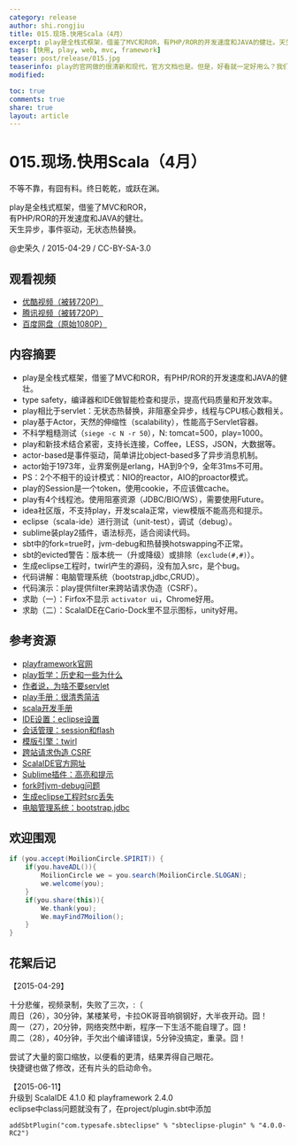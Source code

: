 ```yaml
---
category: release
author: shi.rongjiu
title: 015.现场.快用Scala（4月）
excerpt: play是全栈式框架，借鉴了MVC和ROR，有PHP/ROR的开发速度和JAVA的健壮。天生异步，事件驱动，无状态热替换。
tags: [快用, play, web, mvc, framework]
teaser: post/release/015.jpg
teaserinfo: play的官网做的很清新和现代，官方文档也是。但是，好看就一定好用么？我们一起来见证。
modified: 

toc: true
comments: true
share: true
layout: article
---
```


# 015.现场.快用Scala（4月）

不等不靠，有囧有料。终日乾乾，或跃在渊。  

play是全栈式框架，借鉴了MVC和ROR，  
有PHP/ROR的开发速度和JAVA的健壮。  
天生异步，事件驱动，无状态热替换。  

@史荣久 / 2015-04-29 / CC-BY-SA-3.0  

## 观看视频

  * [优酷视频（被转720P）](http://v.youku.com/v_show/id_XOTQ0MTc2MjIw.html)
  * [腾讯视频（被转720P）](http://v.qq.com/page/z/e/t/z0153tmqaet.html)
  * [百度网盘（原始1080P）](http://pan.baidu.com/share/link?shareid=3935315343&uk=1380913564&fid=16950578287256)


## 内容摘要

  * play是全栈式框架，借鉴了MVC和ROR，有PHP/ROR的开发速度和JAVA的健壮。
  * type safety，编译器和IDE做智能检查和提示，提高代码质量和开发效率。
  * play相比于servlet：无状态热替换，非阻塞全异步，线程与CPU核心数相关。
  * play基于Actor，天然的伸缩性（scalability），性能高于Servlet容器。
  * 不科学粗糙测试（`siege -c N -r 50`），N: tomcat=500，play=1000。
  * play和新技术结合紧密，支持长连接，Coffee，LESS，JSON，大数据等。
  * actor-based是事件驱动，简单讲比object-based多了异步消息机制。
  * actor始于1973年，业界案例是erlang，HA到9个9，全年31ms不可用。
  * PS：2个不相干的设计模式：NIO的reactor，AIO的proactor模式。
  * play的Session是一个token，使用cookie，不应该做cache。
  * play有4个线程池。使用阻塞资源（JDBC/BIO/WS），需要使用Future。
  * idea社区版，不支持play，开发scala正常，view模版不能高亮和提示。
  * eclipse（scala-ide）进行测试（unit-test），调试（debug）。
  * sublime装play2插件，语法标亮，适合阅读代码。
  * sbt中的fork=true时，jvm-debug和热替换hotswapping不正常。
  * sbt的evicted警告：版本统一（升或降级）或排除（`exclude(#,#)`）。
  * 生成eclipse工程时，twirl产生的源码，没有加入src，是个bug。
  * 代码讲解：电脑管理系统（bootstrap,jdbc,CRUD）。
  * 代码演示：play提供filter来跨站请求伪造（CSRF）。
  * 求助（一）：Firfox不显示 `activator ui`，Chrome好用。
  * 求助（二）：ScalaIDE在Cario-Dock里不显示图标，unity好用。


## 参考资源

  * [playframework官网](http://playframework.com/)
  * [play哲学：历史和一些为什么](https://playframework.com/documentation/2.3.x/Philosophy)
  * [作者说，为啥不要servlet](http://guillaumebort.tumblr.com/post/558830013/)
  * [play手册：很清秀简洁](https://playframework.com/documentation/2.3.x/Home)
  * [scala开发手册](https://playframework.com/documentation/2.3.x/ScalaHome)
  * [IDE设置：eclipse设置](https://playframework.com/documentation/2.3.x/IDE)
  * [会话管理：session和flash](https://playframework.com/documentation/2.3.x/ScalaSessionFlash)
  * [模版引擎：twirl](https://playframework.com/documentation/2.3.x/ScalaTemplates)
  * [跨站请求伪造 CSRF](https://playframework.com/documentation/2.3.x/ScalaCsrf)
  * [ScalaIDE官方网址](http://scala-ide.org/)
  * [Sublime插件：高亮和提示](https://packagecontrol.io/packages/Play%202.0)
  * [fork时jvm-debug问题](http://stackoverflow.com/questions/28884993)
  * [生成eclipse工程时src丢失](http://stackoverflow.com/questions/28104968)
  * [电脑管理系统：bootstrap,jdbc](https://github.com/typesafehub/activator-computer-database-scala)

## 欢迎围观

``` java
if (you.accept(MoilionCircle.SPIRIT)) {
    if(you.haveADL()){
        MoilionCircle we = you.search(MoilionCircle.SLOGAN);
        we.welcome(you);
    }
    if(you.share(this)){
        We.thank(you);
        We.mayFind7Moilion();
    }
}
```

## 花絮后记

【2015-04-29】  

十分悲催，视频录制，失败了三次，:（  
周日（26），30分钟，某楼某号，卡拉OK哥音响钢钢好，大半夜开动。囧！  
周一（27），20分钟，网络突然中断，程序一下生活不能自理了。囧！  
周二（28），40分钟，手欠出个编译错误，5分钟没搞定，重录。囧！

尝试了大量的窗口缩放，以便看的更清，结果弄得自己眼花。  
快捷键也做了修改，还有片头的启动命令。

【2015-06-11】  
升级到 ScalaIDE 4.1.0 和 playframework 2.4.0  
eclipse中class问题就没有了，在project/plugin.sbt中添加  

`addSbtPlugin("com.typesafe.sbteclipse" % "sbteclipse-plugin" % "4.0.0-RC2")`
